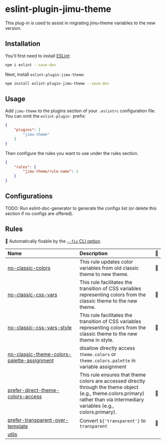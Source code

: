 # eslint-plugin-jimu-theme

This plug-in is used to assist in migrating jimu-theme variables to the new version.

## Installation

You'll first need to install [ESLint](https://eslint.org/):

```sh
npm i eslint --save-dev
```

Next, install `eslint-plugin-jimu-theme`:

```sh
npm install eslint-plugin-jimu-theme --save-dev
```

## Usage

Add `jimu-theme` to the plugins section of your `.eslintrc` configuration file. You can omit the `eslint-plugin-` prefix:

```json
{
    "plugins": [
        "jimu-theme"
    ]
}
```


Then configure the rules you want to use under the rules section.

```json
{
    "rules": {
        "jimu-theme/rule-name": 2
    }
}
```



## Configurations

<!-- begin auto-generated configs list -->
TODO: Run eslint-doc-generator to generate the configs list (or delete this section if no configs are offered).
<!-- end auto-generated configs list -->



## Rules

<!-- begin auto-generated rules list -->

🔧 Automatically fixable by the [`--fix` CLI option](https://eslint.org/docs/user-guide/command-line-interface#--fix).

| Name                                                                                                   | Description                                                                                                                                                                    | 🔧 |
| :----------------------------------------------------------------------------------------------------- | :----------------------------------------------------------------------------------------------------------------------------------------------------------------------------- | :- |
| [no-classic-colors](docs/rules/no-classic-colors.md)                                                   | This rule updates color variables from old classic theme to new theme.                                                                                                         | 🔧 |
| [no-classic-css-vars](docs/rules/no-classic-css-vars.md)                                               | This rule facilitates the transition of CSS variables representing colors from the classic theme to the new theme.                                                             | 🔧 |
| [no-classic-css-vars-style](docs/rules/no-classic-css-vars-style.md)                                   | This rule facilitates the transition of CSS variables representing colors from the classic theme to the new theme in style.                                                    | 🔧 |
| [no-classic-theme-colors-palette-assignment](docs/rules/no-classic-theme-colors-palette-assignment.md) | disallow directly access `theme.colors` or `theme.colors.palette` in variable assignment                                                                                       |    |
| [prefer-direct-theme-colors-access](docs/rules/prefer-direct-theme-colors-access.md)                   | This rule ensures that theme colors are accessed directly through the theme object (e.g., theme.colors.primary) rather than via intermediary variables (e.g., colors.primary). | 🔧 |
| [prefer-transparent-over-template](docs/rules/prefer-transparent-over-template.md)                     | Convert `${'transparent'}` to `transparent`                                                                                                                                    | 🔧 |
| [utils](docs/rules/utils.md)                                                                           |                                                                                                                                                                                |    |

<!-- end auto-generated rules list -->


